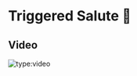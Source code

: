 # Triggered Salute 🫡

## Video

![type:video](https://www.youtube.com/embed/IXZ6kr4VHQw?start=186&end=203)
